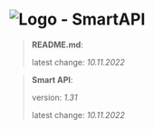 # ![Logo](https://cdn.minevalley.eu/branding/logo_64px_cropped.png) - SmartAPI

> **README.md**:
>
> latest change: _10.11.2022_

> **Smart API**:
>
> version: _1.31_
>
> latest change: _10.11.2022_
